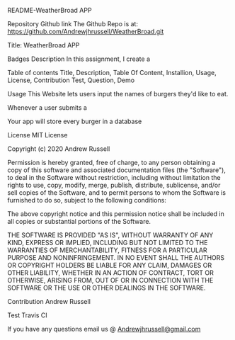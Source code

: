 README-WeatherBroad APP


Repository Github link
The Github Repo is at: https://github.com/Andrewjhrussell/WeatherBroad.git

Title:
WeatherBroad APP

Badges
Description
In this assignment, I create a

Table of contents
Title, Description, Table Of Content, Installion, Usage, License, Contribution Test, Question, Demo

Usage
This Website lets users input the names of burgers they'd like to eat.

Whenever a user submits a 

Your app will store every burger in a database

License
MIT License

Copyright (c) 2020 Andrew Russell

Permission is hereby granted, free of charge, to any person obtaining a copy of this software and associated documentation files (the "Software"), to deal in the Software without restriction, including without limitation the rights to use, copy, modify, merge, publish, distribute, sublicense, and/or sell copies of the Software, and to permit persons to whom the Software is furnished to do so, subject to the following conditions:

The above copyright notice and this permission notice shall be included in all copies or substantial portions of the Software.

THE SOFTWARE IS PROVIDED "AS IS", WITHOUT WARRANTY OF ANY KIND, EXPRESS OR IMPLIED, INCLUDING BUT NOT LIMITED TO THE WARRANTIES OF MERCHANTABILITY, FITNESS FOR A PARTICULAR PURPOSE AND NONINFRINGEMENT. IN NO EVENT SHALL THE AUTHORS OR COPYRIGHT HOLDERS BE LIABLE FOR ANY CLAIM, DAMAGES OR OTHER LIABILITY, WHETHER IN AN ACTION OF CONTRACT, TORT OR OTHERWISE, ARISING FROM, OUT OF OR IN CONNECTION WITH THE SOFTWARE OR THE USE OR OTHER DEALINGS IN THE SOFTWARE.

Contribution
Andrew Russell

Test
Travis CI

If you have any questions email us @
Andrewjhrussell@gmail.com
